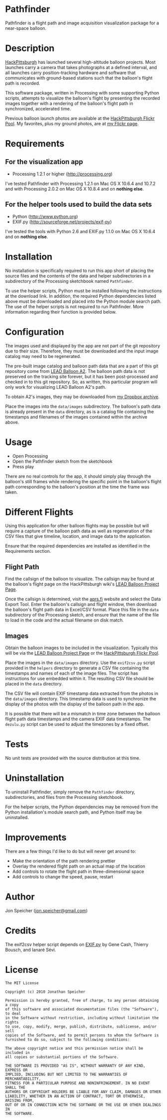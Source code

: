Pathfinder
==========

Pathfinder is a flight path and image acquisition visualization package for a
near-space balloon.

Description
===========

[HackPittsburgh](http://www.hackpittsburgh.org) has launched several
high-altitude balloon projects. Most launches carry a camera that takes
photographs at a defined interval, and all launches carry position-tracking
hardware and software that communicates with ground-based stations such that
the balloon's flight path is recorded.

This software package, written in Processing with some supporting Python
scripts, attempts to visualize the balloon's flight by presenting the recorded
images together with a rendering of the balloon's flight path in synchronized,
accelerated time.

Previous balloon launch photos are available at the [HackPittsburgh Flickr
Pool](http://www.flickr.com/groups/hackpgh). My favorites, plus my ground
photos, are at [my Flickr page](http://www.flickr.com/photos/jonspeicher).

Requirements
============

For the visualization app
-------------------------

* Processing 1.2.1 or higher (http://processing.org)

I've tested Pathfinder with Processing 1.2.1 on Mac OS X 10.6.4 and 10.7.2 and
with Processing 2.0.2 on Mac OS X 10.8.4 and on **nothing else**.

For the helper tools used to build the data sets
------------------------------------------------

* Python (http://www.python.org)
* EXIF.py (http://sourceforge.net/projects/exif-py)

I've tested the tools with Python 2.6 and EXIF.py 1.1.0 on Mac OS X 10.6.4 and
on **nothing else**.

Installation
============

No installation is specifically required to run this app short of placing the
source files and the contents of the data and helper subdirectories in a
subdirectory of the Processing sketchbook named `Pathfinder`.

To use the helper scripts, Python must be installed following the instructions
at the download link. In addition, the required Python dependencies listed
above must be downloaded and placed into the Python module search path. The use
of the helper scripts is not required to run Pathfinder. More information
regarding their function is provided below.

Configuration
=============

The images used and displayed by the app are not part of the git repository due
to their size. Therefore, they must be downloaded and the input image catalog
may need to be regenerated.

The pre-built image catalog and balloon path data that are a part of this git
repository come from [LEAD Balloon
A2](http://www.hackpittsburgh.org/wiki/index.php?title=A2_Aug_8th_2010). The
balloon path data is not preserved on the tracking site forever, but it has
been post-processed and checked in to this git repository. So, as written, this
particular program will only work for visualizing LEAD Balloon A2's path.

To obtain A2's images, they may be downloaded from [my Dropbox
archive](https://www.dropbox.com/s/tv5e700dmr6wmuh/balloon2-images.zip?dl=1).

Place the images into the `data/images` subdirectory. The balloon's path data
is already present in the `data` directory, as is a catalog file containing the
timestamps and filenames of the images contained within the archive above.

Usage
=====

* Open Processing
* Open the Pathfinder sketch from the sketchbook
* Press play

There are no real controls for the app, it should simply play through the
balloon's still frames while rendering the specific point in the balloon's
flight path corresponding to the balloon's position at the time the frame was
taken.

Different Flights
=================

Using this application for other balloon flights may be possible but will
require a capture of the balloon path data as well as regeneration of the CSV
files that give timeline, location, and image data to the application.

Ensure that the required dependencies are installed as identified in the
Requirements section.

Flight Path
-----------

Find the callsign of the balloon to visualize. The callsign may be found at the
balloon's flight page on the HackPittsburgh wiki's [LEAD Balloon Project
Page](http://www.hackpittsburgh.org/wiki/index.php?title=LEAD_Balloon_Project).

Once the callsign is determined, visit the [aprs.fi](http://aprs.fi) website
and select the Data Export Tool. Enter the balloon's callsign and flight
window, then download the balloon's flight path data in Excel/CSV format. Place
this file in the `data` subdirectory of the Processing sketch, and ensure that
the name of the file to load in the code and the actual filename on disk match.

Images
------

Obtain the balloon images to be included in the visualization. Typically this
will be via the [LEAD Balloon Project
Page](http://www.hackpittsburgh.org/wiki/index.php?title=LEAD_Balloon_Project)
or the [HackPittsburgh Flickr Pool](http://www.flickr.com/groups/hackpgh).

Place the images in the `data/images` directory. Use the `exif2csv.py` script
provided in the `helpers` directory to generate a CSV file containing the
timestamps and names of each of the image files. The script has instructions
for use embedded within it. The resulting CSV file should be placed in the
`data` directory.

The CSV file will contain EXIF timestamp data extracted from the photos in the
`data/images` directory. This timestamp data is used to synchronize the display
of the photos with the display of the balloon path in the app.

It is possible that there will be a mismatch in time zone between the balloon
flight path data timestamps and the camera EXIF data timestamps. The
`dezulu.py` script can be used to adjust the timezones by a fixed offset.

Tests
=====

No unit tests are provided with the source distribution at this time.

Uninstallation
==============

To uninstall Pathfinder, simply remove the `Pathfinder` directory,
subdirectories, and files from the Processing sketchbook.

For the helper scripts, the Python dependencies may be removed from the Python
installation's module search path, and Python itself may be uninstalled.

Improvements
============

There are a few things I'd like to do but will never get around to:

* Make the orientation of the path rendering prettier
* Overlay the rendered flight path on an actual map of the location
* Add controls to rotate the flight path in three-dimensional space
* Add controls to change the speed, pause, restart

Author
======

Jon Speicher ([jon.speicher@gmail.com](mailto:jon.speicher@gmail.com))

Credits
=======

The exif2csv helper script depends on
[EXIF.py](http://sourceforge.net/projects/exif-py) by Gene Cash, Thierry
Bousch, and Ianaré Sévi.

License
=======

    The MIT License

    Copyright (c) 2010 Jonathan Speicher

    Permission is hereby granted, free of charge, to any person obtaining a copy
    of this software and associated documentation files (the "Software"), to deal
    in the Software without restriction, including without limitation the rights
    to use, copy, modify, merge, publish, distribute, sublicense, and/or sell
    copies of the Software, and to permit persons to whom the Software is
    furnished to do so, subject to the following conditions:

    The above copyright notice and this permission notice shall be included in
    all copies or substantial portions of the Software.

    THE SOFTWARE IS PROVIDED "AS IS", WITHOUT WARRANTY OF ANY KIND, EXPRESS OR
    IMPLIED, INCLUDING BUT NOT LIMITED TO THE WARRANTIES OF MERCHANTABILITY,
    FITNESS FOR A PARTICULAR PURPOSE AND NONINFRINGEMENT. IN NO EVENT SHALL THE
    AUTHORS OR COPYRIGHT HOLDERS BE LIABLE FOR ANY CLAIM, DAMAGES OR OTHER
    LIABILITY, WHETHER IN AN ACTION OF CONTRACT, TORT OR OTHERWISE, ARISING FROM,
    OUT OF OR IN CONNECTION WITH THE SOFTWARE OR THE USE OR OTHER DEALINGS IN
    THE SOFTWARE.
